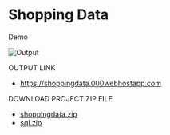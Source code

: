 # Shopping Data

Demo

![Output](https://user-images.githubusercontent.com/69462765/170862724-2e7f425c-55a7-4a4d-8065-0d71cddcc74d.png)

OUTPUT LINK
-  https://shoppingdata.000webhostapp.com

DOWNLOAD PROJECT ZIP FILE
-  [shoppingdata.zip](https://github.com/vineetkrishnagupta/College-Project-5-Sem/files/8793093/shopping.data.zip)
-  [sql.zip](https://github.com/vineetkrishnagupta/College-Project-5-Sem/files/8793097/SQL.zip)
